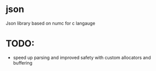 # json
Json library based on numc for c langauge

# TODO:
* speed up parsing and improved safety with custom allocators and buffering 

